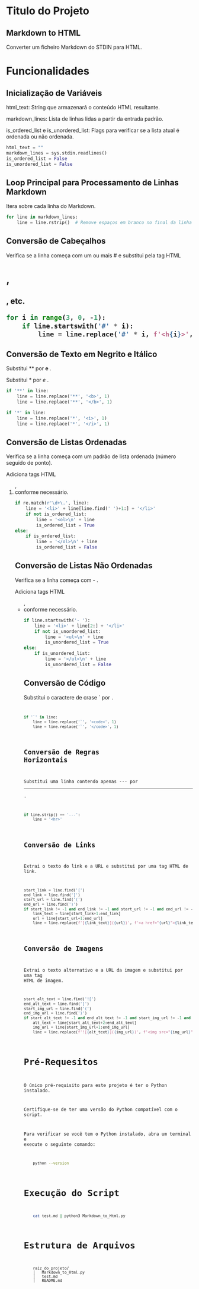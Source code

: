 
# Titulo do Projeto

## Markdown to HTML

Converter um ficheiro Markdown do STDIN para HTML.

# Funcionalidades

## Inicialização de Variáveis

html_text: String que armazenará o conteúdo HTML resultante.

markdown_lines: Lista de linhas lidas a partir da entrada padrão.

is_ordered_list e is_unordered_list: Flags para verificar se a lista atual é ordenada ou não ordenada.

```python
html_text = ""
markdown_lines = sys.stdin.readlines()
is_ordered_list = False
is_unordered_list = False
```

## Loop Principal para Processamento de Linhas Markdown

Itera sobre cada linha do Markdown.

```python
for line in markdown_lines:
    line = line.rstrip()  # Remove espaços em branco no final da linha
```

## Conversão de Cabeçalhos

Verifica se a linha começa com um ou mais # e substitui pela tag HTML <h1>, <h2>, etc.

```python
for i in range(3, 0, -1):
    if line.startswith('#' * i):
        line = line.replace('#' * i, f'<h{i}>', 1) + f'</h{i}>'
```

## Conversão de Texto em Negrito e Itálico

Substitui ** por <b> e </b>.

Substitui * por <i> e </i>.

```python
if '**' in line:
    line = line.replace('**', '<b>', 1)
    line = line.replace('**', '</b>', 1)

if '*' in line:
    line = line.replace('*', '<i>', 1)
    line = line.replace('*', '</i>', 1)
```

## Conversão de Listas Ordenadas

Verifica se a linha começa com um padrão de lista ordenada (número seguido de ponto).

Adiciona tags HTML <ol>, <li> conforme necessário.

```python
if re.match(r'\d+\.', line):
    line = '<li>' + line[line.find(' ')+1:] + '</li>'
    if not is_ordered_list:
        line = '<ol>\n' + line
        is_ordered_list = True
else:
    if is_ordered_list:
        line = '</ol>\n' + line
        is_ordered_list = False
```

## Conversão de Listas Não Ordenadas

Verifica se a linha começa com - .

Adiciona tags HTML <ul>, <li> conforme necessário.


```python
if line.startswith('- '):
    line = '<li>' + line[2:] + '</li>'
    if not is_unordered_list:
        line = '<ul>\n' + line
        is_unordered_list = True
else:
    if is_unordered_list:
        line = '</ul>\n' + line
        is_unordered_list = False
```

## Conversão de Código

Substitui o caractere de crase ` por <code>.

```python
if '`' in line:
    line = line.replace('`', '<code>', 1)
    line = line.replace('`', '</code>', 1)
```

## Conversão de Regras Horizontais

Substitui uma linha contendo apenas --- por <hr>.

```python
if line.strip() == '---':
    line = '<hr>'
```


## Conversão de Links

Extrai o texto do link e a URL e substitui por uma tag HTML de link.

```python
start_link = line.find('[')
end_link = line.find(']')
start_url = line.find('(')
end_url = line.find(')')
if start_link != -1 and end_link != -1 and start_url != -1 and end_url != -1:
    link_text = line[start_link+1:end_link]
    url = line[start_url+1:end_url]
    line = line.replace(f'[{link_text}]({url})', f'<a href="{url}">{link_text}</a>')
```

## Conversão de Imagens

Extrai o texto alternativo e a URL da imagem e substitui por uma tag HTML de imagem.

```python
start_alt_text = line.find('![')
end_alt_text = line.find(']')
start_img_url = line.find('(')
end_img_url = line.find(')')
if start_alt_text != -1 and end_alt_text != -1 and start_img_url != -1 and end_img_url != -1:
    alt_text = line[start_alt_text+2:end_alt_text]
    img_url = line[start_img_url+1:end_img_url]
    line = line.replace(f'![{alt_text}]({img_url})', f'<img src="{img_url}" alt="{alt_text}"/>')
```

# Pré-Requesitos

O único pré-requisito para este projeto é ter o Python instalado.

Certifique-se de ter uma versão do Python compatível com o script. 

Para verificar se você tem o Python instalado, abra um terminal e execute o seguinte comando:

```bash
    python --version
```

# Execução do Script

```bash
    cat test.md | python3 Markdown_to_Html.py
```

# Estrutura de Arquivos
```
    raiz_do_projeto/
    │   Markdown_to_Html.py
    │   test.md
    │   README.md
```
